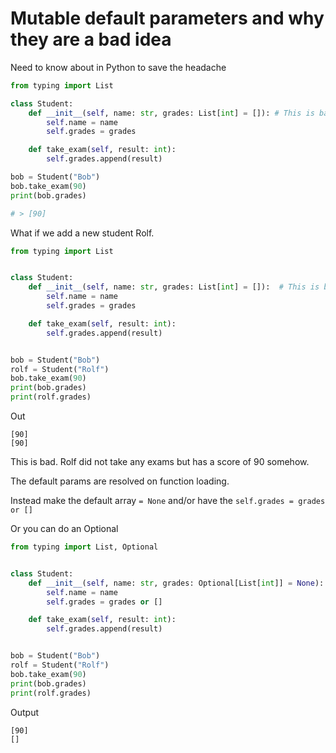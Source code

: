 # Mutable default parameters and why they are a bad idea

Need to know about in Python to save the headache

```py
from typing import List

class Student:
    def __init__(self, name: str, grades: List[int] = []): # This is bad!
        self.name = name
        self.grades = grades

    def take_exam(self, result: int):
        self.grades.append(result)

bob = Student("Bob")
bob.take_exam(90)
print(bob.grades)

# > [90]
```

What if we add a new student Rolf.

```py
from typing import List


class Student:
    def __init__(self, name: str, grades: List[int] = []):  # This is bad!
        self.name = name
        self.grades = grades

    def take_exam(self, result: int):
        self.grades.append(result)


bob = Student("Bob")
rolf = Student("Rolf")
bob.take_exam(90)
print(bob.grades)
print(rolf.grades)

```

Out

```
[90]
[90]
```

This is bad. Rolf did not take any exams but has a score of 90 somehow.

The default params are resolved on function loading.

Instead make the default array `= None` and/or have the `self.grades = grades or []`

Or you can do an Optional

```py
from typing import List, Optional


class Student:
    def __init__(self, name: str, grades: Optional[List[int]] = None):  # This is bad!
        self.name = name
        self.grades = grades or []

    def take_exam(self, result: int):
        self.grades.append(result)


bob = Student("Bob")
rolf = Student("Rolf")
bob.take_exam(90)
print(bob.grades)
print(rolf.grades)

```

Output

```
[90]
[]
```
